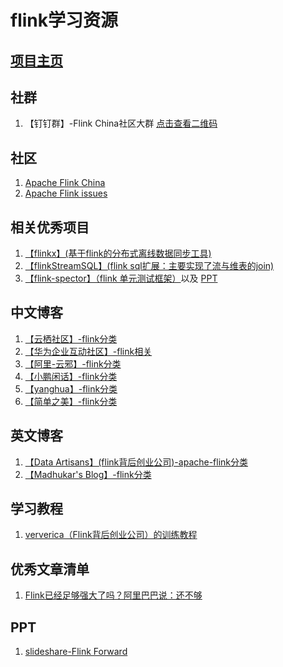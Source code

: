 # flink学习资源
## [项目主页](https://github.com/apache/flink)

## 社群
1. 【钉钉群】-Flink China社区大群 [点击查看二维码](http://blog.luckypeng.com/images/flink-dingtalk.png)

## 社区
1. [Apache Flink China](https://flink-china.org/index.html)
2. [Apache Flink issues](https://issues.apache.org/jira/projects/FLINK/issues)

## 相关优秀项目
1. [【flinkx】(基于flink的分布式离线数据同步工具)](https://github.com/DTStack/flinkx)
2. [【flinkStreamSQL】(flink sql扩展：主要实现了流与维表的join)](https://github.com/DTStack/flinkStreamSQL)
3. [【flink-spector】（flink 单元测试框架）](https://github.com/ottogroup/flink-spector)以及 [PPT](https://2016.flink-forward.org/wp-content/uploads/2016/07/Alexander-Kolb-Flinkspector-%E2%80%93-Taming-the-squirrel.pdf)

## 中文博客
1. [【云栖社区】-flink分类](https://yq.aliyun.com/tags/type_blog-tagid_13652/?spm=a2c4e.11153940.blogcont225623.6.64026211p5DnGP)
2. [【华为企业互动社区】-flink相关](https://forum.huawei.com/enterprise/zh/search.php?srchtxt=flink&page=1)
3. [【阿里-云邪】-flink分类](http://wuchong.me/categories/Flink/)
4. [【小鹏闲话】-flink分类](http://blog.luckypeng.com/tags/flink/)
5. [【yanghua】-flink分类](http://vinoyang.com/tags/Flink/)
6. [【简单之美】-flink分类](http://shiyanjun.cn/archives/category/opensource/flink)

## 英文博客
1. [【Data Artisans】(flink背后创业公司)-apache-flink分类](https://data-artisans.com/blog/category/apache-flink)
2. [【Madhukar's Blog】-flink分类](http://blog.madhukaraphatak.com/categories/flink/)

## 学习教程
1. [ververica（Flink背后创业公司）的训练教程](https://training.ververica.com/)

## 优秀文章清单
1. [Flink已经足够强大了吗？阿里巴巴说：还不够](https://mp.weixin.qq.com/s/hike1xQcykFyXpNb6E11tw)

## PPT
1. [slideshare-Flink Forward](https://www.slideshare.net/FlinkForward/presentations)
